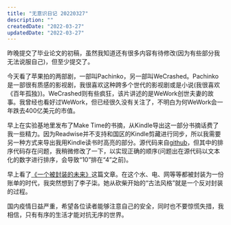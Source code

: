 ```yaml
---
title: "无意识日记 20220327"
description: ""
createdDate: "2022-03-27"
updatedDate: "2022-03-27"
---
```



昨晚提交了毕业论文的初稿，虽然我知道还有很多内容有待修改(因为有些部分我无法说服自己)，但至少提交了。

今天看了苹果拍的两部剧，一部叫Pachinko，另一部叫WeCrashed。Pachinko是一部很有质感的影视剧，我很喜欢这种跨多个世代的影视剧或是小说(我很喜欢《百年孤独》)。WeCrashed则有些疯狂，该片讲述的是WeWork创世夫妻的故事。我曾经也看好过WeWork，但已经很久没有关注了，不明白为何WeWork会一年跌去400亿美元的市值。

早上在实验基地里发布了Make Time的书摘，从Kindle导出这一部分书摘话费了我一些精力。因为Readwise并不支持和国区的Kindle剪藏进行同步，所以我需要另一种方式来导出我用Kindle读书时高亮的部分。源代码来自[github](https://github.com/MilkShakeYoung/kindle-clippings)，但其中的排序代码存在问题，我稍微修改了一下，以实现正确的顺序(问题出在源代码以文本化的数字进行排序，会导致“10”排在“4”之前)。

早上看了[《一个被封装的未来》](http://latepost.com/news/dj_detail?id=1065)这篇文章。在这个水、电、网等等都被封装为一份账单的时代，我突然想到了李子柒。她从砍柴开始的“古法风格”就是一个反对封装的过程。

国内疫情日益严重，希望各位读者能够注意自己的安全，同时也不要惊慌失措，我相信，只有有序的生活才能对抗无序的世界。